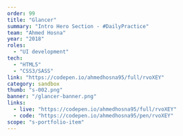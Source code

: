 ```yaml
---
order: 99
title: "Glancer"
summary: "Intro Hero Section - #DailyPractice"
team: "Ahmed Hosna"
year: "2018"
roles:
  - "UI development"
tech:
  - "HTML5"
  - "CSS3/SASS"
link: "https://codepen.io/ahmedhosna95/full/rvoXEY"
category: sandbox
thumb: "s-002.png"
banner: "/glancer-banner.png"
links:
  - live: "https://codepen.io/ahmedhosna95/full/rvoXEY"
  - code: "https://codepen.io/ahmedhosna95/pen/rvoXEY"
scope: "s-portfolio-item"
---
```

